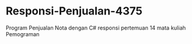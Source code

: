 # Responsi-Penjualan-4375
Program Penjualan Nota dengan C# responsi pertemuan 14 mata kuliah Pemograman
